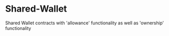 # Shared-Wallet
Shared Wallet contracts with 'allowance' functionality as well as 'ownership' functionality
